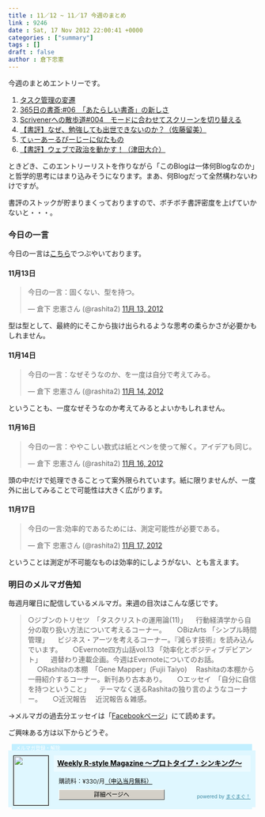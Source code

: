 ```yaml
---
title : 11／12 ~ 11／17 今週のまとめ
link : 9246
date : Sat, 17 Nov 2012 22:00:41 +0000
categories : ["summary"]
tags : []
draft : false
author : 倉下忠憲
---
```


今週のまとめエントリーです。

<ol>
<li><a href="https://rashita.net/blog/?p=9216" target="_blank">タスク管理の変遷</a></li>
<li><a href="https://rashita.net/blog/?p=9220" target="_blank">365日の書斎:#06　「あたらしい書斎」の新しさ</a></li>
<li><a href="https://rashita.net/blog/?p=9224" target="_blank">Scrivenerへの散歩道#004　モードに合わせてスクリーンを切り替える</a></li>
<li><a href="https://rashita.net/blog/?p=9234" target="_blank">【書評】なぜ、勉強しても出世できないのか？（佐藤留美）</a></li>
<li><a href="https://rashita.net/blog/?p=9238" target="_blank">てぃーあーるぴーじーに似たもの</a></li>
<li><a href="https://rashita.net/blog/?p=9241" target="_blank">【書評】ウェブで政治を動かす！（津田大介）</a></li>
</ol>

ときどき、このエントリーリストを作りながら「このBlogは一体何Blogなのか」と哲学的思考にはまり込みそうになります。まあ、何Blogだって全然構わないわけですが。

書評のストックが貯まりまくっておりますので、ボチボチ書評密度を上げていかないと・・・。

<h3>今日の一言</h3>
今日の一言は<a href="http://twitter.com/rashita2 ">こちら</a>でつぶやいております。

<h4>11月13日</h4>

<blockquote class="twitter-tweet" lang="ja"><p>今日の一言：固くない、型を持つ。</p>&mdash; 倉下 忠憲さん (@rashita2) <a href="https://twitter.com/rashita2/status/268295994125459456" data-datetime="2012-11-13T10:15:24+00:00">11月 13, 2012</a></blockquote>
<script src="//platform.twitter.com/widgets.js" charset="utf-8"></script>

型は型として、最終的にそこから抜け出られるような思考の柔らかさが必要かもしれません。

<h4>11月14日</h4>
<blockquote class="twitter-tweet" lang="ja"><p>今日の一言：なぜそうなのか、を一度は自分で考えてみる。</p>&mdash; 倉下 忠憲さん (@rashita2) <a href="https://twitter.com/rashita2/status/268682939448061953" data-datetime="2012-11-14T11:52:59+00:00">11月 14, 2012</a></blockquote>
<script src="//platform.twitter.com/widgets.js" charset="utf-8"></script>

ということも、一度なぜそうなのか考えてみるとよいかもしれません。

<h4>11月16日</h4>
<blockquote class="twitter-tweet" lang="ja"><p>今日の一言：ややこしい数式は紙とペンを使って解く。アイデアも同じ。</p>&mdash; 倉下 忠憲さん (@rashita2) <a href="https://twitter.com/rashita2/status/269335853883596800" data-datetime="2012-11-16T07:07:26+00:00">11月 16, 2012</a></blockquote>
<script src="//platform.twitter.com/widgets.js" charset="utf-8"></script>

頭の中だけで処理できることって案外限られています。紙に限りませんが、一度外に出してみることで可能性は大きく広がります。

<h4>11月17日</h4>

<blockquote class="twitter-tweet" lang="ja"><p>今日の一言:効率的であるためには、測定可能性が必要である。</p>&mdash; 倉下 忠憲さん (@rashita2) <a href="https://twitter.com/rashita2/status/269678540331569154" data-datetime="2012-11-17T05:49:09+00:00">11月 17, 2012</a></blockquote>
<script src="//platform.twitter.com/widgets.js" charset="utf-8"></script>

ということは測定が不可能なものは効率的にしようがない、とも言えます。

<h3>明日のメルマガ告知</h3>
毎週月曜日に配信しているメルマガ。来週の目次はこんな感じです。

<blockquote>
○ジブンのトリセツ　「タスクリストの運用論(11)」
　行動経済学から自分の取り扱い方法について考えるコーナー。
　
○BizArts 「シンプル時間管理」
　ビジネス・アーツを考えるコーナー。『減らす技術』を読み込んでいます。
　
○Evernote四方山話vol.13 「効率化とポジティブデビアント」
　週替わり連載企画。今週はEvernoteについてのお話。
　
○Rashitaの本棚　「Gene Mapper」(Fujii Taiyo)
　Rashitaの本棚から一冊紹介するコーナー。新刊あり古本あり。
　
○エッセイ　「自分に自信を持つということ」
　テーマなく送るRashitaの独り言のようなコーナー。
　
○近況報告
　近況報告＆雑感。
</blockquote>
→メルマガの過去分エッセイは「<a href="http://www.facebook.com/home.php#!/rashitaportal">Facebookページ</a>」にて読めます。

ご興味ある方は以下からどうぞ。

<div style="width:500px;margin-bottom:20px;">
<div style="height:13px;background:url(http://img.mag2.com/mag2/common/publ/pub-form/wide_b_left_top.gif) no-repeat left top;"><div style="height:13px;background:url(http://img.mag2.com/mag2/common/publ/pub-form/wide_b_right_top.gif) no-repeat right top;"><div style="margin:0 7px;padding-left:8px; height:13px; color:#fff; background:#c2efff url(http://img.mag2.com/mag2/common/publ/pub-form/wide_b_tit.gif) no-repeat left top; font-size:10px;">メルマガ登録・解除</div></div></div>
<div style="padding:10px 0;background:#dff7ff url(http://img.mag2.com/mag2/common/publ/pub-form/wide_b_bg.gif) repeat-x;font-size:12px;"><a href="http://www.mag2.com/m/0001185133.html" style="border:none;"><img src="http://www.mag2.com/images/MagazineCover/0001185133c.png" width="70" height="100" style="margin:0 10px; position:absolute; border:#000 1px solid;" /></a>
<div style="margin:0 10px 0 92px; position:relative; height:95px;">
<div style="padding:8px 7px; background-color: #ebfaff; font-weight:bold; font-size:14px; line-height:1.2;"><a href="http://www.mag2.com/m/0001185133.html" style="color:#000;">Weekly R-style Magazine ～プロトタイプ・シンキング～ </a></div>
<div style="padding:10px 0 0 10px;">購読料：&yen;330/月<a href="http://www.mag2.com/read/charge.html" style="color:#000;">（申込当月無料）</a></div><div style="margin:10px 0 0 10px; height:20px;position:relative;"><a href="http://www.mag2.com/m/0001185133.html" style="color:#000;text-decoration:none;"><span style="padding:2px 70px;border:#404040 1px solid;border-top-color:#fff;border-left-color:#fff;background-color:#d4d0c8;text-align:center;">詳細ページへ</span></a><span style="position:absolute; right:0; bottom:0; color:#3f8ba5; font-size:10px;">powered by <a href="http://www.mag2.com/" target="_blank" style="color:#3f8ba5;">まぐまぐ！</a></span></div></div>
</div>
<div style="height:4px;background:url(http://img.mag2.com/mag2/common/publ/pub-form/wide_b_left_bot.gif) no-repeat left top;"><div style="background:url(http://img.mag2.com/mag2/common/publ/pub-form/wide_b_right_bot.gif) no-repeat right top;"><div style="margin:0 7px;padding-left:8px; height:4px; background-color:#dff7ff; font-size:1px;">&nbsp;</div></div></div>
</div>
